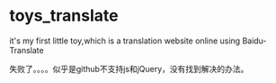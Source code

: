 # toys_translate
it's my first little toy,which is a translation website online using Baidu-Translate

失败了。。。。似乎是github不支持js和jQuery，没有找到解决的办法。
